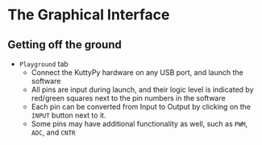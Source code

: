 # The Graphical Interface

## Getting off the ground

* `Playground` tab
	* Connect the KuttyPy hardware on any USB port, and launch the software
	* All pins are input during launch, and their logic level is indicated by red/green squares next to the pin numbers in the software
	* Each pin can be converted from Input to Output by clicking on the `INPUT` button next to it.
	* Some pins may have additional functionality as well, such as `PWM`, `ADC`, and `CNTR`

